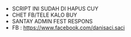 - SCRIPT INI SUDAH DI HAPUS CUY
- CHET FB/TELE KALO  BUY
- SANTAY ADMIN FEST RESPONS
- FB : https://www.facebook.com/danisaci.saci
